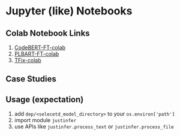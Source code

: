 # Jupyter (like) Notebooks

## Colab Notebook Links

1. [CodeBERT-FT-colab](https://colab.research.google.com/drive/1sG9p8zWNy5pkzZG_kpRr_RDu8SaYceec)
2. [PLBART-FT-colab](?)
3. [TFix-colab]()

## Case Studies

## Usage (expectation)

1. add `dep/<selecetd_model_directory>` to your `os.environ['path']`
2. import module `justinfer`
3. use APIs like `justinfer.process_text` or `justinfer.process_file`
